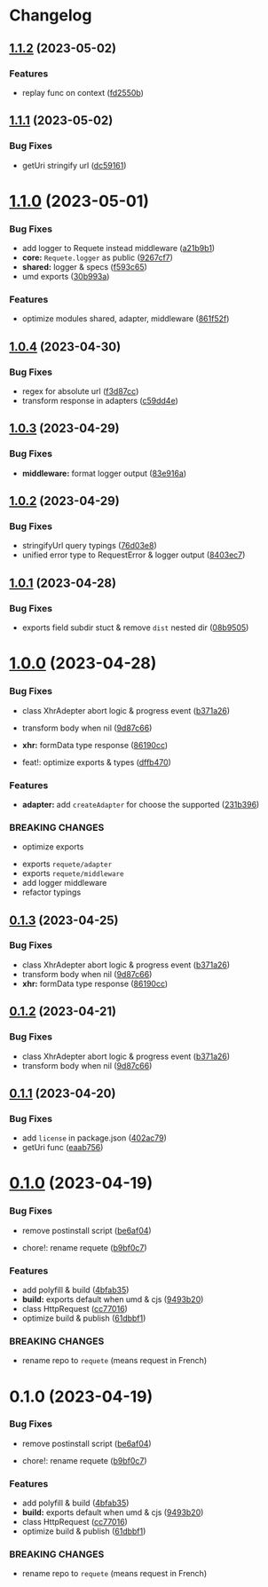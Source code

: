 # Changelog

## [1.1.2](https://github.com/rexerwang/requete/compare/v1.1.1...v1.1.2) (2023-05-02)

### Features

- replay func on context ([fd2550b](https://github.com/rexerwang/requete/commit/fd2550b39d790788e297289c059a08c5548303e4))

## [1.1.1](https://github.com/rexerwang/requete/compare/v1.1.0...v1.1.1) (2023-05-02)

### Bug Fixes

- getUri stringify url ([dc59161](https://github.com/rexerwang/requete/commit/dc591610932753a332c22431203793a950cabb8f))

# [1.1.0](https://github.com/rexerwang/requete/compare/v1.0.4...v1.1.0) (2023-05-01)

### Bug Fixes

- add logger to Requete instead middleware ([a21b9b1](https://github.com/rexerwang/requete/commit/a21b9b14ecb54d3937e1b2f6ac79777e723c0737))
- **core:** `Requete.logger` as public ([9267cf7](https://github.com/rexerwang/requete/commit/9267cf714ab0ad8c94e56791eff85d0e185cdb74))
- **shared:** logger & specs ([f593c65](https://github.com/rexerwang/requete/commit/f593c6540ddf4d0600c2e4c99f90c9f6ed40712d))
- umd exports ([30b993a](https://github.com/rexerwang/requete/commit/30b993a826cac10ddf4a5d1be9984bfb315d1247))

### Features

- optimize modules shared, adapter, middleware ([861f52f](https://github.com/rexerwang/requete/commit/861f52f0211ccd80aedcae2989f8924f0c360d45))

## [1.0.4](https://github.com/rexerwang/requete/compare/v1.0.3...v1.0.4) (2023-04-30)

### Bug Fixes

- regex for absolute url ([f3d87cc](https://github.com/rexerwang/requete/commit/f3d87cc17b619c0b5eaa6d9cd91c1301f55e1850))
- transform response in adapters ([c59dd4e](https://github.com/rexerwang/requete/commit/c59dd4e0b9fbf637d3ada2a62dc53936c95e515d))

## [1.0.3](https://github.com/rexerwang/requete/compare/v1.0.2...v1.0.3) (2023-04-29)

### Bug Fixes

- **middleware:** format logger output ([83e916a](https://github.com/rexerwang/requete/commit/83e916a903da13636a859aef033e5f747fc334da))

## [1.0.2](https://github.com/rexerwang/requete/compare/v1.0.1...v1.0.2) (2023-04-29)

### Bug Fixes

- stringifyUrl query typings ([76d03e8](https://github.com/rexerwang/requete/commit/76d03e87678768471054b8b68b96ee31cafaffe3))
- unified error type to RequestError & logger output ([8403ec7](https://github.com/rexerwang/requete/commit/8403ec7ee423881927c21cff80f0a18644579b3b))

## [1.0.1](https://github.com/rexerwang/requete/compare/v1.0.0...v1.0.1) (2023-04-28)

### Bug Fixes

- exports field subdir stuct & remove `dist` nested dir ([08b9505](https://github.com/rexerwang/requete/commit/08b9505ec49f0dacf4fcdb21ebe1aa04d6a3db70))

# [1.0.0](https://github.com/rexerwang/requete/compare/v0.1.1...v1.0.0) (2023-04-28)

### Bug Fixes

- class XhrAdepter abort logic & progress event ([b371a26](https://github.com/rexerwang/requete/commit/b371a26faac7e69a955e233de6a7345afd5a8ce4))
- transform body when nil ([9d87c66](https://github.com/rexerwang/requete/commit/9d87c66bd4ab99f71b0d45e772c3ea1297eb1840))
- **xhr:** formData type response ([86190cc](https://github.com/rexerwang/requete/commit/86190cc3f6abe0642b9c5a8b04e42f6231b97a63))

- feat!: optimize exports & types ([dffb470](https://github.com/rexerwang/requete/commit/dffb4705bd6316a584875c4a28aa70709c9c4dd1))

### Features

- **adapter:** add `createAdapter` for choose the supported ([231b396](https://github.com/rexerwang/requete/commit/231b396db1fe09dd13efbefb0057d06281c4424a))

### BREAKING CHANGES

- optimize exports

* exports `requete/adapter`
* exports `requete/middleware`
* add logger middleware
* refactor typings

## [0.1.3](https://github.com/rexerwang/requete/compare/v0.1.1...v0.1.3) (2023-04-25)

### Bug Fixes

- class XhrAdepter abort logic & progress event ([b371a26](https://github.com/rexerwang/requete/commit/b371a26faac7e69a955e233de6a7345afd5a8ce4))
- transform body when nil ([9d87c66](https://github.com/rexerwang/requete/commit/9d87c66bd4ab99f71b0d45e772c3ea1297eb1840))
- **xhr:** formData type response ([86190cc](https://github.com/rexerwang/requete/commit/86190cc3f6abe0642b9c5a8b04e42f6231b97a63))

## [0.1.2](https://github.com/rexerwang/requete/compare/v0.1.1...v0.1.2) (2023-04-21)

### Bug Fixes

- class XhrAdepter abort logic & progress event ([b371a26](https://github.com/rexerwang/requete/commit/b371a26faac7e69a955e233de6a7345afd5a8ce4))
- transform body when nil ([9d87c66](https://github.com/rexerwang/requete/commit/9d87c66bd4ab99f71b0d45e772c3ea1297eb1840))

## [0.1.1](https://github.com/rexerwang/requete/compare/0.1.0...v0.1.1) (2023-04-20)

### Bug Fixes

- add `license` in package.json ([402ac79](https://github.com/rexerwang/requete/commit/402ac794c578297a93a28f65f238791d78d5eee8))
- getUri func ([eaab756](https://github.com/rexerwang/requete/commit/eaab756b12dedee74d33a65a342d4ba3949977d9))

# [0.1.0](https://github.com/rexerwang/requete/compare/cc7701691e39bfcf986846645dc195e11aefb134...0.1.0) (2023-04-19)

### Bug Fixes

- remove postinstall script ([be6af04](https://github.com/rexerwang/requete/commit/be6af04a866bb0c607e8e5a78e63157d13d81da7))

- chore!: rename requete ([b9bf0c7](https://github.com/rexerwang/requete/commit/b9bf0c72b7d603c660f40d810a16a1fd4b039dc0))

### Features

- add polyfill & build ([4bfab35](https://github.com/rexerwang/requete/commit/4bfab3598f3ed96fbd397be072199ca0f4730f0c))
- **build:** exports default when umd & cjs ([9493b20](https://github.com/rexerwang/requete/commit/9493b20f4702b05216e6167fdb06d66d3fdec556))
- class HttpRequest ([cc77016](https://github.com/rexerwang/requete/commit/cc7701691e39bfcf986846645dc195e11aefb134))
- optimize build & publish ([61dbbf1](https://github.com/rexerwang/requete/commit/61dbbf1963f559c0ca6bc8383ff278aefbe8b352))

### BREAKING CHANGES

- rename repo to `requete` (means request in French)

# 0.1.0 (2023-04-19)

### Bug Fixes

- remove postinstall script ([be6af04](https://github.com/rexerwang/requete/commit/be6af04a866bb0c607e8e5a78e63157d13d81da7))

- chore!: rename requete ([b9bf0c7](https://github.com/rexerwang/requete/commit/b9bf0c72b7d603c660f40d810a16a1fd4b039dc0))

### Features

- add polyfill & build ([4bfab35](https://github.com/rexerwang/requete/commit/4bfab3598f3ed96fbd397be072199ca0f4730f0c))
- **build:** exports default when umd & cjs ([9493b20](https://github.com/rexerwang/requete/commit/9493b20f4702b05216e6167fdb06d66d3fdec556))
- class HttpRequest ([cc77016](https://github.com/rexerwang/requete/commit/cc7701691e39bfcf986846645dc195e11aefb134))
- optimize build & publish ([61dbbf1](https://github.com/rexerwang/requete/commit/61dbbf1963f559c0ca6bc8383ff278aefbe8b352))

### BREAKING CHANGES

- rename repo to `requete` (means request in French)
